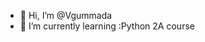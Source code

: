 - 👋 Hi, I’m @Vgummada
- 🌱 I’m currently learning :Python 2A course


<!---
Vgummada/Vgummada is a ✨ special ✨ repository because its `README.md` (this file) appears on your GitHub profile.
You can click the Preview link to take a look at your changes.
--->
